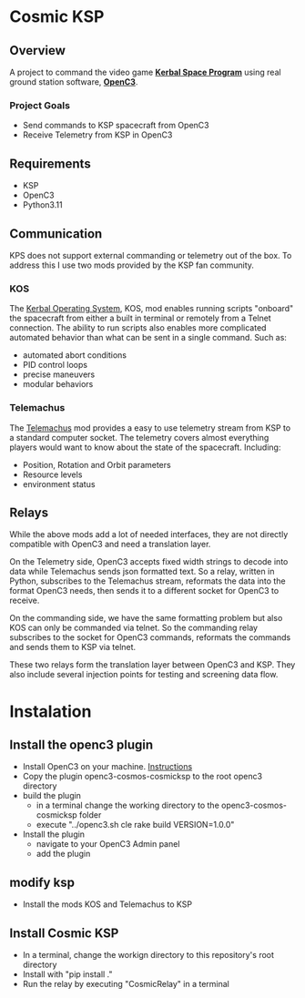 # **Cosmic KSP**

## **Overview**
A project to command the video game **[Kerbal Space Program](https://www.kerbalspaceprogram.com/)** using real ground station software, **[OpenC3](https://openc3.com//)**.

### Project Goals
- Send commands to KSP spacecraft from OpenC3
- Receive Telemetry from KSP in OpenC3
<!-- - Initialize a *simulation* instance of KSP and screen commands before sending them to the *real* instance
- Create a mission planning app for verifying commands in simulation prior to execution -->

## Requirements
- KSP
- OpenC3
- Python3.11

## **Communication**
KPS does not support external commanding or telemetry out of the box. To address this I use two mods provided by the KSP fan community.

### **KOS**
The [Kerbal Operating System](https://ksp-kos.github.io/KOS/), KOS, mod enables running scripts "onboard" the spacecraft from either a built in terminal or remotely from a Telnet connection.
The ability to run scripts also enables more complicated automated behavior than what can be sent in a single command. Such as:
- automated abort conditions
- PID control loops
- precise maneuvers
- modular behaviors

### **Telemachus**
The [Telemachus](https://github.com/TeleIO/Telemachus-1) mod provides a easy to use telemetry stream from KSP to a standard computer socket.
The telemetry covers almost everything players would want to know about the state of the spacecraft. Including:
- Position, Rotation and Orbit parameters
- Resource levels
- environment status

## **Relays**
While the above mods add a lot of needed interfaces, they are not directly compatible with OpenC3 and need a translation layer.

On the Telemetry side, OpenC3 accepts fixed width strings to decode into data while Telemachus sends json formatted text.
So a relay, written in Python, subscribes to the Telemachus stream, reformats the data into the format OpenC3 needs, then sends it to a different socket for OpenC3 to receive.

On the commanding side, we have the same formatting problem but also KOS can only be commanded via telnet. So the commanding relay subscribes to the socket for OpenC3 commands, reformats the commands and sends them to KSP via telnet.

These two relays form the translation layer between OpenC3 and KSP. They also include several injection points for testing and screening data flow.

<!-- ## **Simulation**
This ground station supports screening and simulation functions, used for verification and planning. The simulation is just a second instance of KSP, set up to be initialized quickly from the states of the real KSP instance.

Initialization is done through save file manipulation. A quick-save file acts as a snapshot of the real KPS instance state and is copied onto the simulation KSP state and reloaded.

## **Simulation Manager App**
The Simulation Manager App, **SMA**, is the application that manages the simulation state and can send commands to it. It can initialize the sim from the real, and send commands to the sim using the OpenC3 format.

The SMA is used during the real missions to screen commands prior to commanding the real spacecraft. This serves as a final check to make sure the command will function as expected.

#### Features:
- Manage the initialization of the *sim* from the *real* instance data.
- Directly command the *sim* instance

## **Mission Planning App**
The Mission Planning App, **MPA**, is an app to construct sequences of commands and validate them using the simulation game instance. It creates a savable mission plan that can be

#### Features:
- Construct a list of commands in order of execution
- Export the commands as a procedure document with instructions for the operator
- All SMA functions -->

# Instalation

## Install the openc3 plugin
- Install OpenC3 on your machine. [Instructions](https://openc3.com/docs/v5/installation)
- Copy the plugin openc3-cosmos-cosmicksp to the root openc3 directory
- build the plugin
  - in a terminal change the working directory to the openc3-cosmos-cosmicksp folder
  - execute "../openc3.sh cle rake build VERSION=1.0.0"
- Install the plugin
  - navigate to your OpenC3 Admin panel
  - add the plugin

## modify ksp
- Install the mods KOS and Telemachus to KSP

## Install Cosmic KSP
- In a terminal, change the workign directory to this repository's root directory
- Install with "pip install ."
- Run the relay by executing "CosmicRelay" in a terminal
